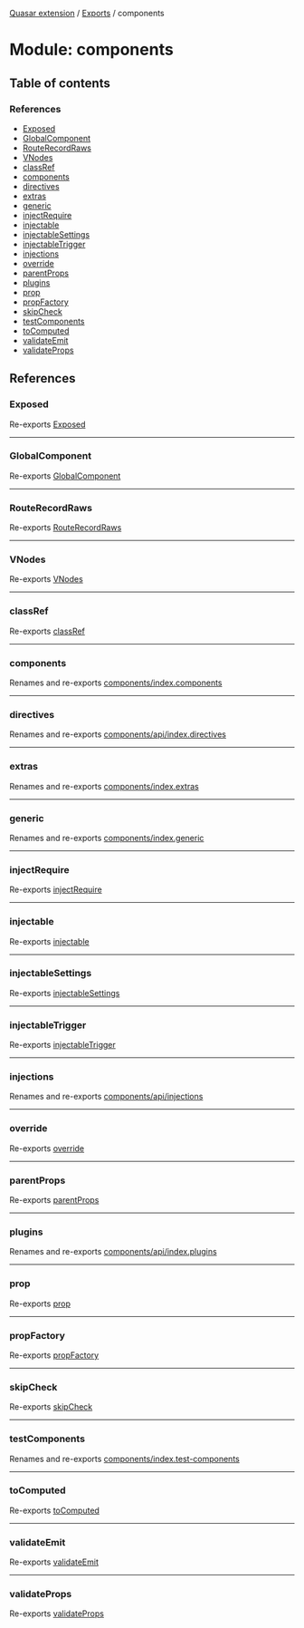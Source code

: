 [Quasar extension](../index.md) / [Exports](../modules.md) / components

# Module: components

## Table of contents

### References

- [Exposed](components.md#exposed)
- [GlobalComponent](components.md#globalcomponent)
- [RouteRecordRaws](components.md#routerecordraws)
- [VNodes](components.md#vnodes)
- [classRef](components.md#classref)
- [components](components.md#components)
- [directives](components.md#directives)
- [extras](components.md#extras)
- [generic](components.md#generic)
- [injectRequire](components.md#injectrequire)
- [injectable](components.md#injectable)
- [injectableSettings](components.md#injectablesettings)
- [injectableTrigger](components.md#injectabletrigger)
- [injections](components.md#injections)
- [override](components.md#override)
- [parentProps](components.md#parentprops)
- [plugins](components.md#plugins)
- [prop](components.md#prop)
- [propFactory](components.md#propfactory)
- [skipCheck](components.md#skipcheck)
- [testComponents](components.md#testcomponents)
- [toComputed](components.md#tocomputed)
- [validateEmit](components.md#validateemit)
- [validateProps](components.md#validateprops)

## References

### Exposed

Re-exports [Exposed](components_api_misc.md#exposed)

___

### GlobalComponent

Re-exports [GlobalComponent](../interfaces/components_api_misc.GlobalComponent.md)

___

### RouteRecordRaws

Re-exports [RouteRecordRaws](components_api_misc.md#routerecordraws)

___

### VNodes

Re-exports [VNodes](components_api_misc.md#vnodes)

___

### classRef

Re-exports [classRef](components_api_misc.md#classref)

___

### components

Renames and re-exports [components/index.components](components_index_components.md)

___

### directives

Renames and re-exports [components/api/index.directives](components_api_index_directives.md)

___

### extras

Renames and re-exports [components/index.extras](components_index_extras.md)

___

### generic

Renames and re-exports [components/index.generic](components_index_generic.md)

___

### injectRequire

Re-exports [injectRequire](components_api_misc.md#injectrequire)

___

### injectable

Re-exports [injectable](components_api_misc.md#injectable)

___

### injectableSettings

Re-exports [injectableSettings](components_api_misc.md#injectablesettings)

___

### injectableTrigger

Re-exports [injectableTrigger](components_api_misc.md#injectabletrigger)

___

### injections

Renames and re-exports [components/api/injections](components_api_injections.md)

___

### override

Re-exports [override](components_api_misc.md#override)

___

### parentProps

Re-exports [parentProps](components_api_misc.md#parentprops)

___

### plugins

Renames and re-exports [components/api/index.plugins](components_api_index_plugins.md)

___

### prop

Re-exports [prop](components_api_misc.md#prop)

___

### propFactory

Re-exports [propFactory](components_api_misc.md#propfactory)

___

### skipCheck

Re-exports [skipCheck](components_api_misc.md#skipcheck)

___

### testComponents

Renames and re-exports [components/index.test-components](components_index_test_components.md)

___

### toComputed

Re-exports [toComputed](components_api_misc.md#tocomputed)

___

### validateEmit

Re-exports [validateEmit](components_api_misc.md#validateemit)

___

### validateProps

Re-exports [validateProps](components_api_misc.md#validateprops)
